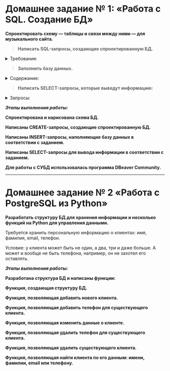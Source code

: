 # Домашнее задание № 1: «Работа с SQL. Создание БД»

**Спроектировать схему — таблицы и связи между ними — для музыкального сайта.**

>  **Написать SQL-запросы, создающие спроектированную БД.**

<details>
<summary>Требования:</summary>

На сайте должна быть возможность увидеть список музыкальных жанров;

Для каждого жанра можно получить список исполнителей, которые выступают в соответствующем жанре;

Для каждого исполнителя можно получить список его альбомов;

Для каждого альбома можно получить список треков, которые в него входят;

У жанра есть название;

У исполнителя есть имя (псевдоним) и жанр, в котором он исполняет;

У альбома есть название, год выпуска и его исполнитель;

У трека есть название, длительность и альбом, которому этот трек принадлежит.

Исполнители могут петь в разных жанрах, как и одному жанру могут принадлежать несколько исполнителей.

Альбом могут выпустить несколько исполнителей вместе. Как и исполнитель может принимать участие во множестве альбомов.

Сборник имеет название и год выпуска. В него входят различные треки из разных альбомов.

Один и тот же трек может присутствовать в разных сборниках.
</details>

> **Заполнить базу данных.**
<details>
<summary>Содержание:</summary>
  
не менее 4 исполнителей,

не менее 3 жанров,

не менее 3 альбомов,

не менее 6 треков,

не менее 4 сборников.

</details>

> **Написать SELECT-запросы, которые выведут информацию:**
<details>
<summary>Запросы:</summary>
  
Название и продолжительность самого длительного трека.

Название треков, продолжительность которых не менее 3,5 минут.

Названия сборников, вышедших в период с 2018 по 2020 год включительно.

Исполнители, чьё имя состоит из одного слова.

Название треков, которые содержат слово «мой» или «my».

Количество исполнителей в каждом жанре.

Количество треков, вошедших в альбомы 2019–2020 годов.

Средняя продолжительность треков по каждому альбому.

Все исполнители, которые не выпустили альбомы в 2020 году.

Названия сборников, в которых присутствует конкретный исполнитель.
</details>

***Этапы выполнения работы:***

**Спроектирована и нарисована схема БД.**

**Написаны CREATE-запросы, создающие спроектированную БД.** 

**Написаны INSERT-запросы, наполняющие базу данных в соответствии с заданием.**

**Написаны SELECT-запросы для вывода информации в соответствии с заданием.**

**Для работы с СУБД использовалась программа DBeaver Community.**

---

# Домашнее задание № 2 «Работа с PostgreSQL из Python»

**Разработать структуру БД для хранения информации и несколько функций на Python для управления данными.**

Требуется хранить персональную информацию о клиентах:
имя,
фамилия,
email,
телефон.

Условие: у клиента может быть не один, а два, три и даже больше. А может и вообще не быть телефона, например, он не захотел его оставлять.


***Этапы выполнения работы:***

**Разработана структура БД и написаны функции:**

**Функция, создающая структуру БД.**

**Функция, позволяющая добавить нового клиента.**

**Функция, позволяющая добавить телефон для существующего клиента.**

**Функция, позволяющая изменить данные о клиенте.**

**Функция, позволяющая удалить телефон для существующего клиента.**

**Функция, позволяющая удалить существующего клиента.**

**Функция, позволяющая найти клиента по его данным: имени, фамилии, email или телефону.**
